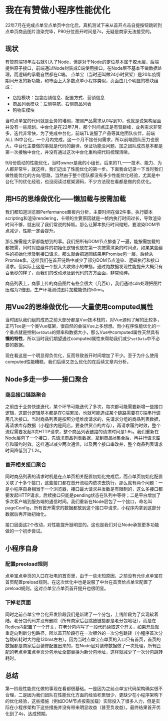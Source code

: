 # 我在有赞做小程序性能优化
22年7月在完成点单宝点单页中台化后，真机测试下来从首开点击自提按钮跳转到点单页商品图片渲染完毕，P90分位首开时间是7s，无疑是商家无法接受的。

## 现状
有赞前端18年左右就引入了Node，但是对于Node的定位基本属于胶水层，后端提供原子接口，前端通过Node封装成C端使用接口，在Node层不基本不做数据处理，而逻辑的承载自然都在C端。
点单宝（当时还叫做24小时货架）是20年疫情期间开发的新功能，和市面上大多数点单小程序类似，页面由几个明显的模块组成：
* 店招模块：包含店铺信息、配置方式、营销信息
* 商品列表模块：左侧导航，右侧商品列表
* 购物车模块

当时点单宝的代码就是业务的堆砌，按照产品需求从0写到10，也就是说架构层面并没有一些规划。中台化是在22年7月，那个时间点正是有赞巅峰，业务需求非常多，迭代非常快，为了完成中台化，前端TL说服了产品等其他团队伙伴，前端ALL IN中台化，一个月内完成，这一个月不接任何需求，所以前端团队压力也很大，中台化主要做的事就是代码的翻译，保证功能没问题，加之团队成员基本都是第一次接触中台化，并没有通过这次中台化重构把代码梳理清晰。

9月份启动的性能优化，当时owner是我的小组长，后来的TL——技术、能力、为人都非常牛，就这样，我们迈出了性能优化的第一步。下面我会记录一下当时我们做性能优化的方向/思路，当然由于整个团队都没有多少性能优化经验，尤其是中台化下的优化经验，也没阅读过框架源码，不少方法现在看都是做的负优化。

## 用H5的思维做优化——懒加载与按需加载
我们都知道浏览器Perfermance面板内分析，主要时间在做2件事，执行脚本scripting和渲染rendering，卡顿的主要原因就是一帧内执行时间过长，导致渲染时间不够，就出现了我们常说的掉帧。那么让脚本执行时间缩短，要渲染DOM节点减少，性能一定会提升。

那么按需是大家都能想到的事。我们把所有DOM节点排查了一遍，能按需加载的都按需，同时对应组件的初始化逻辑也放在第一次按需渲染的时间点，如果某些组件的初始化涉及到接口请求，那么就会把返回结果用Promise包一层，后续从Promise拿。这样我们在首开链路中减少了部分DOM节点渲染、逻辑执行和接口请求。但实际上这是一个投入大收效小的举措，通过跑数据发现性能提升大概只有百毫秒的样子，而我们的改动涉及到代码的方方面面，非常琐碎。

商品列表上，商家上传的商品图片有些会很大（几百k），我们通过cdn处理把图片压缩为2倍图，生产环境测试图片加载能快约50ms。

## 用Vue2的思维做优化——大量使用computed属性
当时团队我们组的成员之前大部分都是Vue技术栈的，对Vue源码了解的比较多，正巧Tee是一个类Vue框架，很自然的会往Vue上多想想。而小程序性能优化的一个重点就是控制`setData`的频率和数据大小，那么Vue中computed属性天然具有**懒的特性**，所以当时我们期望通过computed属性来帮助我们减少`setData`中不必要的数据。

现在看这是一个明显得负优化，反而导致首开时间增加了不少。至于为什么使用computed性能糟糕，我们后续又怎么优化的在后续文章内分析。

## Node多走一步——接口聚合
### 商品接口链路聚合

之前由于业务快速迭代，某个环节可能迭代了多次，每次都可能需要新增一些接口逻辑，这部分逻辑基本都是在C端累加，也就可能造成某个链路需要在C端串行调用几次接口。当时商品列表是按照分组维度请求的，先请求分组的商品列表数据，再请求库存数据（小程序内是网店，要查供货点的库存），再请求履约时效，整个流程需要发起3次HTTP请求，整个商品列表链路的请求时间是1.6s。我们重新在Node层包了一个接口，先请求商品列表数据，拿到商品id集合后，再并行请求库存和履约时效。这样通过减少两次通信，以及两个接口串改并，整个商品列表请求时间降低到了1.2s。

### 首开相关接口聚合

同时商品列表的请求时机是在点单页相关配置初始化完成后，而点单页初始化配置关联了十多个接口，这些接口都在首开流程内依次去执行，那么就有两个问题：一是小程序自身相当于一个浏览器，接口最大请求并发数是有限制的，这么多接口都要发起HTTP请求，后续接口只能是pending状态在队列中等待；二是平白增加了多次客户端到服务端的通信时间。我们重新在Node层包了一个接口，命名叫pageConfig，所有首开需求的数据都放到这个接口中请求，小程序内拿到这部分数据后再开始初始化。

接口层面这2个改动，对性能提升挺明显的。这也是我们对让Node承担更多功能做的一个初步尝试。

## 小程序自身
### 配置preoload规则

点单宝点单页的入口在社电的首页里，由于一些未知原因，之前没有允许点单宝在首页配置preload规则。在这次优化中也是说服了中台在首页给点单宝配置了preload规则，这对点单宝点单页首开提升也很明显。

### 下掉老页面

同时之前点单宝中台化开发阶段我们是新建了一个分包，上线阶段为了实现软着陆，老分包代码并没有删除（所有商家后台跳链链接都是老分包地址），而是在Redies内配置了一个开关，在老分包内写了一段代码读取这个开关，如果开启就重定向到新分包路径，所以首开阶段存在一次额外的一次分包跳转（小程序首次分包跳转耗时大约是120ms左右）。因为当时点单宝点单页的入口只有首页，首页的数据都是商家后台装修配置出来的，在Node层对装修数据做了一次处理，所有匹配的老点单宝点单页分包地址全部替换为新分包地址，这样就减少了一次分包跳转耗时。

## 总结
第一阶段性能优化做的事现在看都很基础。一是因为之前点单宝代码架构确实很不合理，二是因为我们团队在性能优化方面的经验积累很少，更缺少在小程序架构下的优化经验，这些措施（例如DOM节点按需加载）实际投入了很多人力，但是实际在小程序架构下这些措施并没有带来明显收益（甚至负收益）。最终结果首开优化到了4s，达成预期。

